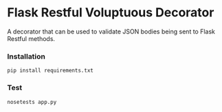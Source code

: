 # Flask Restful Voluptuous Decorator
A decorator that can be used to validate JSON bodies being sent to Flask Restful methods.
### Installation
`pip install requirements.txt`
### Test
`nosetests app.py`

